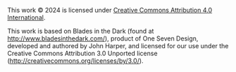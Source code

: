 This work © 2024 is licensed under [Creative Commons Attribution 4.0 International](https://creativecommons.org/licenses/by/4.0/?ref=chooser-v1). 

This work is based on Blades in the Dark (found at http://www.bladesinthedark.com/), product of One Seven Design, developed and authored by John Harper, and licensed for our use under the Creative Commons Attribution 3.0 Unported license (http://creativecommons.org/licenses/by/3.0/).